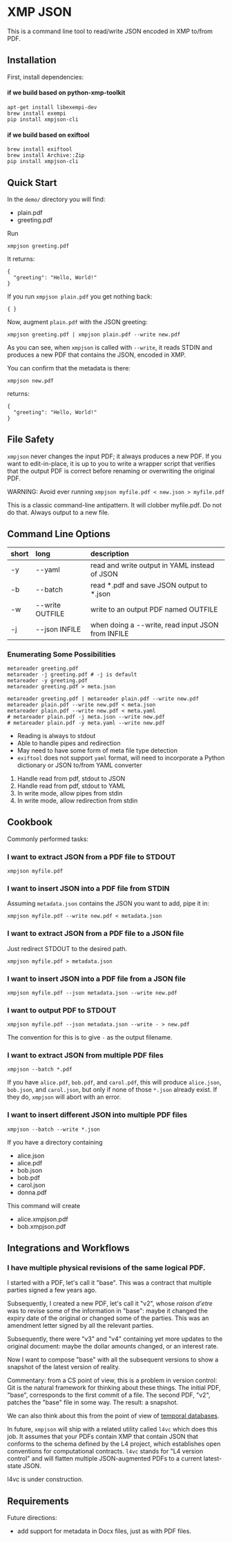 # XMP JSON

This is a command line tool to read/write JSON encoded in XMP to/from PDF.

## Installation

First, install dependencies:

#### if we build based on python-xmp-toolkit

    apt-get install libexempi-dev
    brew install exempi
    pip install xmpjson-cli

#### if we build based on exiftool

    brew install exiftool
    brew install Archive::Zip
    pip install xmpjson-cli

## Quick Start

In the `demo/` directory you will find:
- plain.pdf
- greeting.pdf

Run

    xmpjson greeting.pdf
    
It returns:

    {
      "greeting": "Hello, World!"
    }

If you run `xmpjson plain.pdf` you get nothing back:

    { }
    
Now, augment `plain.pdf` with the JSON greeting:

    xmpjson greeting.pdf | xmpjson plain.pdf --write new.pdf

As you can see, when `xmpjson` is called with `--write`, it reads
STDIN and produces a new PDF that contains the JSON, encoded in XMP.

You can confirm that the metadata is there:

    xmpjson new.pdf
    
returns:

    {
      "greeting": "Hello, World!"
    }

## File Safety

`xmpjson` never changes the input PDF; it always produces a new PDF.
If you want to edit-in-place, it is up to you to write a wrapper
script that verifies that the output PDF is correct before renaming or
overwriting the original PDF.

WARNING: Avoid ever running `xmpjson myfile.pdf < new.json > myfile.pdf`

This is a classic command-line antipattern. It will clobber myfile.pdf. Do not do that. Always output to a new file.

## Command Line Options

| short | long            | description                                       |
|:------|:----------------|:--------------------------------------------------|
| -y    | --yaml          | read and write output in YAML instead of JSON     |
| -b    | --batch         | read *.pdf and save JSON output to *.json         |
| -w    | --write OUTFILE | write to an output PDF named OUTFILE              |
| -j    | --json  INFILE  | when doing a --write, read input JSON from INFILE |

### Enumerating Some Possibilities

    metareader greeting.pdf
    metareader -j greeting.pdf # -j is default
    metareader -y greeting.pdf
    metareader greeting.pdf > meta.json

    metareader greeting.pdf | metareader plain.pdf --write new.pdf
    metareader plain.pdf --write new.pdf < meta.json
    metareader plain.pdf --write new.pdf < meta.yaml
    # metareader plain.pdf -j meta.json --write new.pdf
    # metareader plain.pdf -y meta.yaml --write new.pdf

- Reading is always to stdout
- Able to handle pipes and redirection
- May need to have some form of meta file type detection
- `exiftool` does not support `yaml` format, will need to incorporate a Python dictionary or JSON to/from YAML converter

1. Handle read from pdf, stdout to JSON
1. Handle read from pdf, stdout to YAML
1. In write mode, allow pipes from stdin
1. In write mode, allow redirection from stdin

## Cookbook

Commonly performed tasks:

### I want to extract JSON from a PDF file to STDOUT

    xmpjson myfile.pdf
    
### I want to insert JSON into a PDF file from STDIN

Assuming `metadata.json` contains the JSON you want to add, pipe it in:

    xmpjson myfile.pdf --write new.pdf < metadata.json

### I want to extract JSON from a PDF file to a JSON file

Just redirect STDOUT to the desired path.

    xmpjson myfile.pdf > metadata.json

### I want to insert JSON into a PDF file from a JSON file

    xmpjson myfile.pdf --json metadata.json --write new.pdf
    
### I want to output PDF to STDOUT

    xmpjson myfile.pdf --json metadata.json --write - > new.pdf

The convention for this is to give `-` as the output filename.

### I want to extract JSON from multiple PDF files

    xmpjson --batch *.pdf
    
If you have `alice.pdf`, `bob.pdf`, and `carol.pdf`, this will produce `alice.json`, `bob.json`, and `carol.json`, but only if none of those `*.json` already exist. If they do, `xmpjson` will abort with an error.

### I want to insert different JSON into multiple PDF files

    xmpjson --batch --write *.json
    
If you have a directory containing

- alice.json
- alice.pdf
- bob.json
- bob.pdf
- carol.json
- donna.pdf

This command will create

- alice.xmpjson.pdf
- bob.xmpjson.pdf

## Integrations and Workflows

### I have multiple physical revisions of the same logical PDF.

I started with a PDF, let's call it "base". This was a contract that
multiple parties signed a few years ago.

Subsequently, I created a new PDF, let's call it "v2", whose _raison
d'etre_ was to revise some of the information in "base": maybe it
changed the expiry date of the original or changed some of the
parties. This was an amendment letter signed by all the relevant
parties.

Subsequently, there were "v3" and "v4" containing yet more updates to
the original document: maybe the dollar amounts changed, or an
interest rate.

Now I want to compose "base" with all the subsequent versions to show
a snapshot of the latest version of reality.

Commentary: from a CS point of view, this is a problem in version
control: Git is the natural framework for thinking about these things.
The initial PDF, "base", corresponds to the first commit of a file.
The second PDF, "v2", patches the "base" file in some way. The result:
a snapshot.

We can also think about this from the point of view of [temporal databases](https://en.wikipedia.org/wiki/Temporal_database).

In future, `xmpjson` will ship with a related utility called `l4vc`
which does this job. It assumes that your PDFs contain XMP that
contain JSON that conforms to the schema defined by the L4 project,
which establishes open conventions for computational contracts. `l4vc`
stands for "L4 version control" and will flatten multiple
JSON-augmented PDFs to a current latest-state JSON.

l4vc is under construction.

## Requirements

Future directions:

- add support for metadata in Docx files, just as with PDF files.
